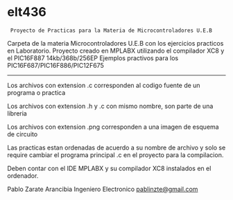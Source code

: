 # elt436
     Proyecto de Practicas para la Materia de Microcontroladores U.E.B
Carpeta de la materia Microcontroladores U.E.B con los ejercicios practicos en Laboratorio. 
Proyecto creado en MPLABX utilizando el compilador XC8 y el PIC16F887 14kb/368b/256EP 
Ejemplos practivos para los PIC16F687/PIC16F886/PIC12F675
*******************************************************************************************
Los archivos con extension .c corresponden al codigo fuente de un programa o practica

Los archivos con extension .h y .c con mismo nombre, son parte de una libreria

Los archivos con extension .png corresponden a una imagen de esquema de circuito

Las practicas estan ordenadas de acuerdo a su nombre de archivo y solo se require 
cambiar el programa principal .c en el proyecto para la compilacion.

Deben contar con el IDE MPLABX y su compilador XC8 instalados en el ordenador.

Pablo Zarate Arancibia
Ingeniero Electronico
pablinzte@gmail.com
